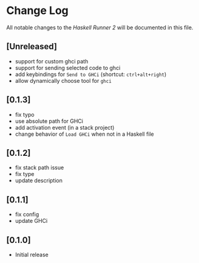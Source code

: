 # Change Log

All notable changes to the *Haskell Runner 2* will be documented in this file.

## [Unreleased]

- support for custom ghci path
- support for sending selected code to ghci
- add keybindings for `Send to GHCi` (shortcut: `ctrl+alt+right`)
- allow dynamically choose tool for `ghci`

## [0.1.3]

- fix typo
- use absolute path for GHCi
- add activation event (in a stack project)
- change behavior of `Load GHCi` when not in a Haskell file

## [0.1.2]

- fix stack path issue
- fix type
- update description

## [0.1.1]

- fix config
- update GHCi

## [0.1.0]

- Initial release
